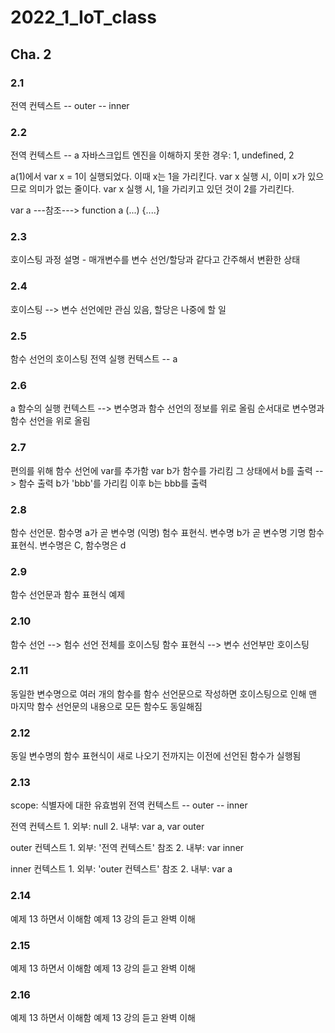 # 2022_1_IoT_class

## Cha. 2

### 2.1
전역 컨텍스트 --  outer  --  inner

### 2.2 
전역 컨텍스트 -- a
자바스크입트 엔진을 이해하지 못한 경우: 1, undefined, 2

a(1)에서 var x = 1이 실행되었다. 이때 x는 1을 가리킨다.
var x 실행 시, 이미 x가 있으므로 의미가 없는 줄이다.
var x 실행 시, 1을 가리키고 있던 것이 2를 가리킨다.

var a ---참조--->  function a (...) {....} 

### 2.3
호이스팅 과정 설명 - 매개변수를 변수 선언/할당과 같다고 간주해서 변환한 상태

### 2.4
호이스팅 --> 변수 선언에만 관심 있음, 할당은 나중에 할 일

### 2.5
함수 선언의 호이스팅
전역 실행 컨텍스트 -- a

### 2.6
a 함수의 실행 컨텍스트 --> 변수명과 함수 선언의 정보를 위로 올림
순서대로 변수명과 함수 선언을 위로 올림

### 2.7
편의를 위해 함수 선언에 var를 추가함
var b가 함수를 가리킴
그 상태에서 b를 출력  -->  함수 출력
b가 'bbb'를 가리킴
이후 b는 bbb를 출력

### 2.8
함수 선언문.  함수명 a가 곧 변수명
(익명) 험수 표현식.  변수명 b가 곧 변수명
기명 함수 표현식. 변수명은 C, 함수명은 d

### 2.9
함수 선언문과 함수 표현식 예제
             
### 2.10
함수 선언 -->  험수 선언 전체를 호이스팅
함수 표현식 --> 변수 선언부만 호이스팅

### 2.11
동일한 변수명으로 여러 개의 함수를 함수 선언문으로 작성하면 
호이스팅으로 인해 맨 마지막 함수 선언문의 내용으로
모든 함수도 동일해짐

### 2.12
동일 변수명의 함수 표현식이 새로 나오기 전까지는
이전에 선언된 함수가 실행됨 

### 2.13
scope: 식별자에 대한 유효범위
전역 컨텍스트 -- outer -- inner

전역 컨텍스트 1. 외부: null
             2. 내부: var a, var outer

outer 컨텍스트 1. 외부: '전역 컨텍스트' 참조
              2. 내부: var inner

inner 컨텍스트 1. 외부: 'outer 컨텍스트' 참조
              2. 내부: var a

### 2.14
예제 13 하면서 이해함
예제 13 강의 듣고 완벽 이해

### 2.15
예제 13 하면서 이해함
예제 13 강의 듣고 완벽 이해

### 2.16
예제 13 하면서 이해함
예제 13 강의 듣고 완벽 이해


